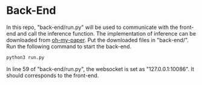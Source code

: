 # Back-End

In this repo, "back-end/run.py" will be used to communicate with the front-end and call the inference function. The implementation of inference can be downloaded from [oh-my-paper](shttps://github.com/Galaxies99/oh-my-papers). Put the downloaded files in "back-end/". Run the following command to start the back-end.

~~~bash
python3 run.py
~~~

In line 59 of "back-end/run.py", the websocket is set as "127.0.0.1:10086". It should corresponds to the front-end.
